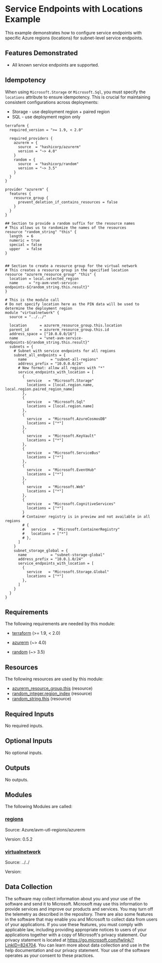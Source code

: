 <!-- BEGIN_TF_DOCS -->
<!-- Code generated by terraform-docs. DO NOT EDIT. -->
# Service Endpoints with Locations Example

This example demonstrates how to configure service endpoints with specific Azure regions (locations) for subnet-level service endpoints.

## Features Demonstrated

- All known service endpoints are supported.

## Idempotency

When using `Microsoft.Storage` or `Microsoft.Sql`, you must specify the `locations` attribute to ensure idempotency. This is crucial for maintaining consistent configurations across deployments:

- Storage - use deployment region + paired region
- SQL - use deployment region only

```hcl
terraform {
  required_version = ">= 1.9, < 2.0"

  required_providers {
    azurerm = {
      source  = "hashicorp/azurerm"
      version = "~> 4.0"
    }
    random = {
      source  = "hashicorp/random"
      version = "~> 3.5"
    }
  }
}

provider "azurerm" {
  features {
    resource_group {
      prevent_deletion_if_contains_resources = false
    }
  }
}

## Section to provide a random suffix for the resource names
# This allows us to randomize the names of the resources
resource "random_string" "this" {
  length  = 6
  numeric = true
  special = false
  upper   = false
}


## Section to create a resource group for the virtual network
# This creates a resource group in the specified location
resource "azurerm_resource_group" "this" {
  location = local.selected_region
  name     = "rg-avm-vnet-service-endpoints-${random_string.this.result}"
}

# This is the module call
# Do not specify location here as the PIN data will be used to determine the deployment region
module "virtualnetwork" {
  source = "../../"

  location      = azurerm_resource_group.this.location
  parent_id     = azurerm_resource_group.this.id
  address_space = ["10.0.0.0/16"]
  name          = "vnet-avm-service-endpoints-${random_string.this.result}"
  subnets = {
    # Subnet with service endpoints for all regions
    subnet_all_endpoints = {
      name           = "subnet-all-regions"
      address_prefix = "10.0.0.0/24"
      # New format: allow all regions with "*"
      service_endpoints_with_location = [
        {
          service   = "Microsoft.Storage"
          locations = [local.region.name, local.region.paired_region_name]
        },
        {
          service   = "Microsoft.Sql"
          locations = [local.region.name]
        },
        {
          service   = "Microsoft.AzureCosmosDB"
          locations = ["*"]
        },
        {
          service   = "Microsoft.KeyVault"
          locations = ["*"]
        },
        {
          service   = "Microsoft.ServiceBus"
          locations = ["*"]
        },
        {
          service   = "Microsoft.EventHub"
          locations = ["*"]
        },
        {
          service   = "Microsoft.Web"
          locations = ["*"]
        },
        {
          service   = "Microsoft.CognitiveServices"
          locations = ["*"]
        }
        # Container registry is in preview and not available in all regions
        # {
        #   service   = "Microsoft.ContainerRegistry"
        #   locations = ["*"]
        # },
      ]
    }
    subnet_storage_global = {
      name           = "subnet-storage-global"
      address_prefix = "10.0.1.0/24"
      service_endpoints_with_location = [
        {
          service   = "Microsoft.Storage.Global"
          locations = ["*"]
        },
      ]
    }
  }
}
```

<!-- markdownlint-disable MD033 -->
## Requirements

The following requirements are needed by this module:

- <a name="requirement_terraform"></a> [terraform](#requirement\_terraform) (>= 1.9, < 2.0)

- <a name="requirement_azurerm"></a> [azurerm](#requirement\_azurerm) (~> 4.0)

- <a name="requirement_random"></a> [random](#requirement\_random) (~> 3.5)

## Resources

The following resources are used by this module:

- [azurerm_resource_group.this](https://registry.terraform.io/providers/hashicorp/azurerm/latest/docs/resources/resource_group) (resource)
- [random_integer.region_index](https://registry.terraform.io/providers/hashicorp/random/latest/docs/resources/integer) (resource)
- [random_string.this](https://registry.terraform.io/providers/hashicorp/random/latest/docs/resources/string) (resource)

<!-- markdownlint-disable MD013 -->
## Required Inputs

No required inputs.

## Optional Inputs

No optional inputs.

## Outputs

No outputs.

## Modules

The following Modules are called:

### <a name="module_regions"></a> [regions](#module\_regions)

Source: Azure/avm-utl-regions/azurerm

Version: 0.5.2

### <a name="module_virtualnetwork"></a> [virtualnetwork](#module\_virtualnetwork)

Source: ../../

Version:

<!-- markdownlint-disable-next-line MD041 -->
## Data Collection

The software may collect information about you and your use of the software and send it to Microsoft. Microsoft may use this information to provide services and improve our products and services. You may turn off the telemetry as described in the repository. There are also some features in the software that may enable you and Microsoft to collect data from users of your applications. If you use these features, you must comply with applicable law, including providing appropriate notices to users of your applications together with a copy of Microsoft's privacy statement. Our privacy statement is located at <https://go.microsoft.com/fwlink/?LinkID=824704>. You can learn more about data collection and use in the help documentation and our privacy statement. Your use of the software operates as your consent to these practices.
<!-- END_TF_DOCS -->